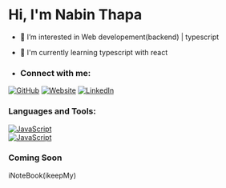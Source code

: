 # Hi, I'm Nabin Thapa
- 👀 I’m interested in Web developement(backend) | typescript
- 🌱 I'm currently learning typescript with react

- ### Connect with me:
  
[![GitHub](https://img.shields.io/badge/GitHub-181717?style=for-the-badge&logo=github&logoColor=white)](https://github.com/Nabeen-Thapa)
[![Website](https://img.shields.io/badge/Website-YourSite-green)]([https://www.yoursite.com](https://nabeen-thapa.github.io/pesonal-profile.github.io/))  
[![LinkedIn](https://img.shields.io/badge/LinkedIn-Profile-blue)]([https://linkedin.com/in/yourprofile](https://www.linkedin.com/in/nabinthapa123/))  



### Languages and Tools:

[![JavaScript](https://img.shields.io/badge/JavaScript-F7DF1E?logo=javascript&logoColor=black)](https://javascript.com)  
[![JavaScript](![TypeScript](https://img.shields.io/badge/TypeScript-3178C6?logo=typescript&logoColor=white))](https://www.typescriptlang.org/) 

### Coming Soon

iNoteBook(ikeepMy)
<!---
Nabeen-Thapa/Nabeen-Thapa is a ✨ special ✨ repository because its `README.md` (this file) appears on your GitHub profile.
You can click the Preview link to take a look at your changes.
--->

